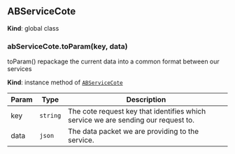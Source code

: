 <a name="ABServiceCote"></a>

## ABServiceCote
**Kind**: global class  
<a name="ABServiceCote+toParam"></a>

### abServiceCote.toParam(key, data)
toParam()
repackage the current data into a common format between our services

**Kind**: instance method of [<code>ABServiceCote</code>](#ABServiceCote)  

| Param | Type | Description |
| --- | --- | --- |
| key | <code>string</code> | The cote request key that identifies which service we are sending 			our request to. |
| data | <code>json</code> | The data packet we are providing to the service. |

